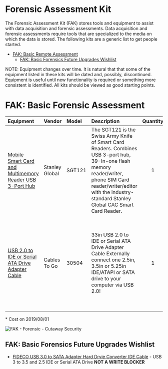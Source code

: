 # Forensic Assessment Kit

The Forensic Assessment Kit (FAK) stores tools and equipment to assist with data acquisition and forensic assessments. Data acquisition and forensic assessments require tools that are specialized to the media on which the data is stored. The following kits are a generic list to get people started.

* [FAK: Basic Remote Assessment](./README.md#fak-basic-forensic-assessment)
  * [FAK: Basic Forensics Future Upgrades Wishlist](./README.md#wak-basic-forensics-future-upgrades-wishlist)

NOTE: Equipment changes over time. It is natural that that some of the equipment listed in these kits will be dated and, possibly, discontinued. Equipment is useful until new functionality is required or something more consistent is identified. All kits should be viewed as good starting points.

# FAK: Basic Forensic Assessment

| Equipment | Vendor | Model | Description | Quantity | Cost* | Note |
| :--- | :--- | :--- | :--- | :---: | :---: | :--- |
| [Mobile Smart Card and Multimemory Reader USB 3-Port Hub](https://stanleyglobaltech.com/products/sgt121.html) | Stanley Global | SGT121 | The SGT121 is the Swiss Army Knife of Smart Card Readers.  Combines USB 3-port hub, 39-In-one flash memory reader/writer, phone SIM Card reader/writer/editor with the industry-standard Stanley Global CAC Smart Card Reader.  | 1 | $17 | This is typically not optional. May or may not come with lead wires. __NOT A WRITE BLOCKER__|
| [USB 2.0 to IDE or Serial ATA Drive Adapter Cable](https://www.cablestogo.com/product/30504/33in-usb-2.0-to-ide-or-serial-ata-drive-adapter-cable) | Cables To Go | 30504 | 33in USB 2.0 to IDE or Serial ATA Drive Adapter Cable Externally connect one 2.5in, 3.5in or 5.25in IDE/ATAPI or SATA drive to your computer via USB 2.0!  | 1 | $40 | I got this during a SANS class YEARS ago. USB 2.0 is NOT the way to go. This needs an update. __NOT A WRITE BLOCKER__|

\* Cost on 2019/08/01

![FAK - Forensic - Cutaway Security](../Images/rosa_FAK_basicr_cutsec_v0.png)

## FAK: Basic Forensics Future Upgrades Wishlist

* [FIDECO USB 3.0 to SATA Adapter Hard Drvie Converter IDE Cable](https://www.amazon.com/dp/B077N2KK27/ref=sspa_dk_detail_2?psc=1&pd_rd_i=B077N2KK27) - USB 3 to 3.5 and 2.5 IDE or Serial ATA Drive  __NOT A WRITE BLOCKER__